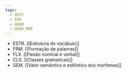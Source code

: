 ```yaml
---
tags:
  - VEST
  - POR
  - GRAM
  - GRAM_MOR
---
```

- ESTR. [[Estrutura do vocábulo]]
- FRM. [[Formação de palavras]]
- FLX. [[Flexão nominal e verbal]]
- CLS. [[Classes gramaticais]]
- SEM. [[Valor semântico e estilístico dos morfemas]]